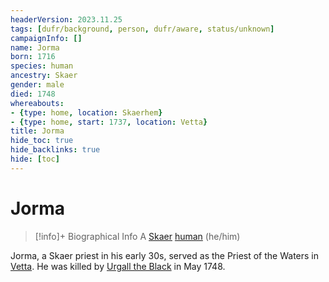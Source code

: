 ```yaml
---
headerVersion: 2023.11.25
tags: [dufr/background, person, dufr/aware, status/unknown]
campaignInfo: []
name: Jorma
born: 1716
species: human
ancestry: Skaer
gender: male
died: 1748
whereabouts:
- {type: home, location: Skaerhem}
- {type: home, start: 1737, location: Vetta}
title: Jorma
hide_toc: true
hide_backlinks: true
hide: [toc]
---
```

# Jorma
>[!info]+ Biographical Info
> A [Skaer](<../../gazetteer/western-green-sea/skaerhem/skaerhem.md>) [human](<../../species/humans/humans.md>) (he/him)
> 
>> 

Jorma, a Skaer priest in his early 30s, served as the Priest of the Waters in [Vetta](<../../gazetteer/western-green-sea/skaerhem/vetta.md>). He was killed by [Urgall the Black](<./urgall-the-black.md>) in May 1748.